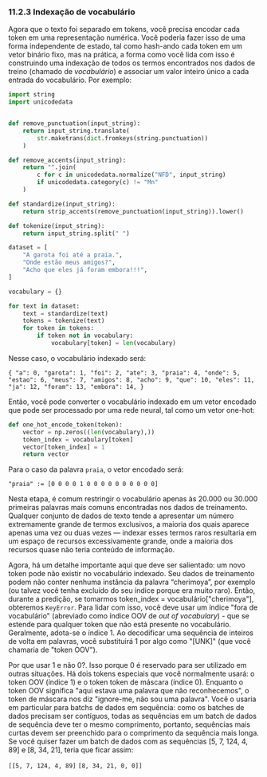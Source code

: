### 11.2.3 Indexação de vocabulário

Agora que o texto foi separado em tokens, você precisa encodar cada token em uma representação numérica. Você poderia fazer isso de uma forma independente de estado, tal como hash-ando cada token em um vetor binário fixo, mas na prática, a forma como você lida com isso é construindo uma indexação de todos os termos encontrados nos dados de treino (chamado de *vocabulário*) e associar um valor inteiro único a cada entrada do vocabulário. Por exemplo:
```python
import string
import unicodedata


def remove_punctuation(input_string):
    return input_string.translate(
        str.maketrans(dict.fromkeys(string.punctuation))
    )

def remove_accents(input_string):
    return "".join(
        c for c in unicodedata.normalize("NFD", input_string)
        if unicodedata.category(c) != "Mn"
    )

def standardize(input_string):
    return strip_accents(remove_punctuation(input_string)).lower()

def tokenize(input_string):
    return input_string.split(" ")

dataset = [
    "A garota foi até a praia.",
    "Onde estão meus amigos?",
    "Acho que eles já foram embora!!!",
]

vocabulary = {}

for text in dataset:
    text = standardize(text)
    tokens = tokenize(text)
    for token in tokens:
        if token not in vocabulary:
            vocabulary[token] = len(vocabulary)
```
Nesse caso, o vocabulário indexado será:

`{ "a": 0, "garota": 1, "foi": 2, "ate": 3, "praia": 4, "onde": 5, "estao": 6, "meus": 7, "amigos": 8, "acho": 9, "que": 10, "eles": 11, "ja": 12, "foram": 13, "embora": 14,
}`

Então, você pode converter o vocabulário indexado em um vetor encodado que pode ser processado por uma rede neural, tal como um vetor one-hot:

```python
def one_hot_encode_token(token):
    vector = np.zeros((len(vocabulary),))
    token_index = vocabulary[token]
    vector[token_index] = 1
    return vector
```
Para o caso da palavra `praia`, o vetor encodado será:

`"praia" := [0 0 0 0 1 0 0 0 0 0 0 0 0 0 0]`

Nesta etapa, é comum restringir o vocabulário apenas às 20.000 ou 30.000 primeiras palavras mais comuns encontradas nos dados de treinamento. Qualquer conjunto de dados de texto tende a apresentar um número extremamente grande de termos exclusivos, a maioria dos quais aparece apenas uma vez ou duas vezes — indexar esses termos raros resultaria em um espaço de recursos excessivamente grande, onde a maioria dos recursos quase não teria conteúdo de informação.

Agora, há um detalhe importante aqui que deve ser salientado: um novo token pode não existir no vocabulário indexado. Seu dados de treinamento podem não conter nenhuma instância da palavra “cherimoya”, por exemplo (ou talvez você tenha excluído do seu índice porque era muito raro). Então, durante a predição, se tomarmos token_index = vocabulário["cherimoya"], obteremos `KeyError`. Para lidar com isso, você deve usar um índice "fora de vocabulário" (abreviado como índice OOV de *out of vocabulary*) - que se estende para qualquer token que não está presente no vocabulário. Geralmente, adota-se o índice 1. Ao decodificar uma sequência de inteiros de volta em palavras, você substituirá 1 por algo como "[UNK]" (que você chamaria de "token OOV").

Por que usar 1 e não 0?. Isso porque 0 é reservado para ser utilizado em outras situações. Há dois tokens especiais que você normalmente usará: o token OOV (índice 1) e o token token de máscara (índice 0). Enquanto o token OOV significa "aqui estava uma palavra que não reconhecemos", o token de máscara nos diz "ignore-me, não sou uma palavra". Você o usaria em particular para batchs de dados em sequência: como os batches de dados precisam ser contíguos, todas as sequências em um batch de dados de sequência deve ter o mesmo comprimento, portanto, sequências mais curtas devem ser preenchido para o comprimento da sequência mais longa. Se você quiser fazer um batch de dados com as sequências [5, 7, 124, 4, 89] e [8, 34, 21], teria que ficar assim:

`[[5, 7, 124, 4, 89]`
`[8, 34, 21, 0, 0]]`